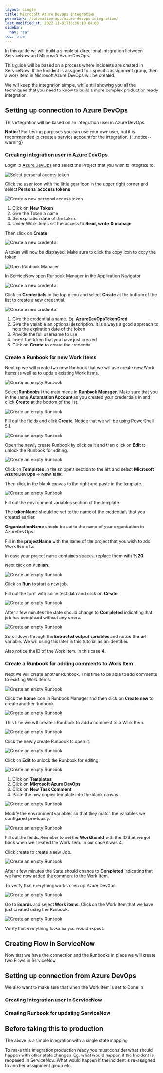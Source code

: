 ```yaml
---
layout: single
title: Microsoft Azure DevOps Integration
permalink: /automation-app/azure-devops-integration/
last_modified_at: 2022-11-01T16:36:18-04:00
sidebar:
  nav: "aa"
toc: true
---
```


In this guide we will build a simple bi-directional integration between ServiceNow and Microsoft Azure DevOps.

This guide will be based on a process where incidents are created in ServiceNow. If the Incident is assigned to a specific assignment group, then a work item in Microsoft Azure DevOps will be created.

We will keep the integration simple, while still showing you all the techniques that you need to know to build a more complex production ready integration.

## Setting up connection to Azure DevOps

This integration will be based on an integration user in Azure DevOps.

**Notice!** For testing purposes you can use your own user, but it is recommended to create a service account for the integration.
{: .notice--warning}

### Creating integration user in Azure DevOps

Login to [Azure DevOps](https://dev.azure.com/) and select the Project that you wish to integrate to.

![Select personal access token](/assets/images/x_autps_azure_auto_ado_add_credential0.webp)

Click the user icon with the little gear icon in the upper right corner and select **Personal acccess tokens**

![Create a new personal access token](/assets/images/x_autps_azure_auto_ado_add_credential1.webp)

1. Click on **New Token**
2. Give the Token a name
3. Set expiration date of the token.
4. Under Work Items set the access to **Read, write, & manage**

Then click on **Create**

![Create a new credential](/assets/images/x_autps_azure_auto_ado_add_credential2.webp)

A token will now be displayed. Make sure to click the copy icon to copy the token

![Open Runbook Manager](/assets/images/x_autps_azure_auto_menu_runbooks.webp)

In ServiceNow open Runbook Manager in the Application Navigator

![Create a new credential](/assets/images/x_autps_azure_auto_add_credential0.webp)

Click on **Credentials** in the top menu and select **Create** at the bottom of the list to create a new credential.

![Create a new credential](/assets/images/x_autps_azure_auto_ado_add_credential3.webp)

1. Give the credential a name. Eg. **AzureDevOpsTokenCred**
2. Give the variable an optional description. It is always a good approach to note the expiration date of the token
3. Provide the full username to use
4. Insert the token that you have just created
5. Click on **Create** to create the credential

### Create a Runbook for new Work Items

Next up we will create two new Runbook that we will use create new Work Items as well as to update existing Work Items.

![Create an empty Runbook](/assets/images/x_autps_azure_auto_create_runbook0.webp)

Select **Runbooks** i the main menu in **Runbook Manager**. Make sure that you in the same **Automation Account** as you created your credentials in and click **Create** at the bottom of the list.

![Create an empty Runbook](/assets/images/x_autps_azure_auto_ado_create_runbook0.webp)

Fill out the fields and click **Create**. Notice that we will be using PowerShell 5.1.

![Create an empty Runbook](/assets/images/x_autps_azure_auto_ado_create_runbook1.webp)

Open the newly create Runbook by click on it and then click on **Edit** to unlock the Runbook for editing.

![Create an empty Runbook](/assets/images/x_autps_azure_auto_ado_create_runbook2.webp)

Click on **Templates** in the snippets section to the left and select **Microsoft Azure DevOps** -> **New Task**.

Then click in the blank canvas to the right and paste in the template.

![Create an empty Runbook](/assets/images/x_autps_azure_auto_ado_create_runbook3.webp)

Fill out the environment variables section of the template.

The **tokenName** should be set to the name of the credentials that you created earlier.

**OrganizationName** should be set to the name of your organization in AzureDevOps.

Fill in the **projectName** with the name of the project that you wish to add Work Items to.

In case your project name containes spaces, replace them with **%20**.

Next click on **Publish**.

![Create an empty Runbook](/assets/images/x_autps_azure_auto_ado_create_runbook4.webp)

Click on **Run** to start a new job.

Fill out the form with some test data and click on **Create**

![Create an empty Runbook](/assets/images/x_autps_azure_auto_ado_create_runbook5.webp)

After a few minutes the state should change to **Completed** indicating that job has completed without any errors.

![Create an empty Runbook](/assets/images/x_autps_azure_auto_ado_create_runbook6.webp)

Scroll down through the **Extracted output variables** and notice the **url** variable. We will using this later in this tutorial as an identifier.

Also notice the ID of the Work Item. In this case **4**.

### Create a Runbook for adding comments to Work Item

Next we will create another Runbook. This time to be able to add comments to existing Work Items.

![Create an empty Runbook](/assets/images/x_autps_azure_auto_ado_create_runbook7.webp)

Click the **home** icon in Runbook Manager and then click on **Create new** to create another Runbook.

![Create an empty Runbook](/assets/images/x_autps_azure_auto_ado_create_runbook8.webp)

This time we will create a Runbook to add a comment to a Work Item.

![Create an empty Runbook](/assets/images/x_autps_azure_auto_ado_create_runbook9.webp)

Click the newly create Runbook to open it.

![Create an empty Runbook](/assets/images/x_autps_azure_auto_ado_create_runbook10.webp)

Click on **Edit** to unlock the Runbook for editing.

![Create an empty Runbook](/assets/images/x_autps_azure_auto_ado_create_runbook11.webp)

1. Click on **Templates**
2. Click on **Microsoft Azure DevOps**
3. Click on **New Task Comment**
4. Paste the now copied template into the blank canvas.

![Create an empty Runbook](/assets/images/x_autps_azure_auto_ado_create_runbook12.webp)

Modify the environment variables so that they match the variables we configured previously.

![Create an empty Runbook](/assets/images/x_autps_azure_auto_ado_create_runbook13.webp)

Fill out the fields. Remeber to set the **WorkItemId** with the ID that we got back when we created the Work Item. In our case it was 4.

Click create to create a new Job.

![Create an empty Runbook](/assets/images/x_autps_azure_auto_ado_create_runbook14.webp)

After a few minutes the State should change to **Completed** indicating that we have now added the comment to the Work Item.

To verify that everything works open op Azure DevOps.

![Create an empty Runbook](/assets/images/x_autps_azure_auto_ado_create_runbook15.webp)

Go to **Boards** and select **Work items**. Click on the Work Item that we have just created using the Runbook.

![Create an empty Runbook](/assets/images/x_autps_azure_auto_ado_create_runbook16.webp)

Verify that everything looks as you would expect.

## Creating Flow in ServiceNow

Now that we have the connection and the Runbooks in place we will create two Flows in ServiceNow.


## Setting up connection from Azure DevOps

We also want to make sure that when the Work Item is set to Done in

### Creating integration user in ServiceNow

### Creating Runbook for updating ServiceNow


## Before taking this to production

The above is a simple integration with a single state mapping.

To make this integration production ready you must consider what should happen with other state changes. Eg. what would happen if the Incident is reopened in ServiceNow. What would happen if the incident is re-assigned to another assignment group etc.
